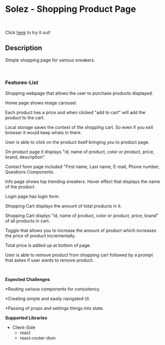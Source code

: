 # Solez - Shopping Product Page

&nbsp;
&nbsp;

Click [here](https://solez-shop.surge.sh/) to try it out!
&nbsp;
&nbsp;
&nbsp;

## Description

Simple shopping page for various sneakers.

&nbsp;
&nbsp;

### Features-List

Shopping webpage that allows the user to purchase products displayed.

Home page shows image carousel.

Each product has a price and when clicked "add to cart" will add the product to the cart.

Local storage saves the context of the shoppihg cart. So even if you exit browser it would keep whats in there.

User is able to click on the product itself bringing you to product page.

On product page it displays "id, name of product, color or product, price, brand, description".

Contact form page included "First name, Last name, E-mail, Phone number, Questions Components.

Info page shows top trending sneakers. Hover effect that displays the name of the product.

Login page has login form.

Shopping Cart displays the amount of total products in it.

Shopping Cart displys "id, name of product, color or product, price, brand" of all products in cart.

Toggle that allows you to increase the amount of product which increases the price of product incrementally.

Total price is added up at bottom of page.

User is able to remove product from shopping cart followed by a prompt that askes if user wants to remove product.

&nbsp;
&nbsp;

**Expected Challenges**

\*Routing various components for consistency.

\*Creating simple and easily navigated UI.

\*Passing of props and settings things into state.

**Supported Libraries**

- Client-Side
  - react
  - react-router-dom
